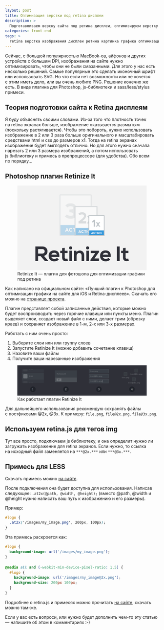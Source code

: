 ```yaml
---
layout: post
title: Оптимизация верстки под retina дисплеи
description: >
  Подготавливаем верску сайта под ретина дисплеи, оптимизируем верстку и изображения.
categories: front-end
tags: >
  retina верстка изображения дисплеи ретина картинка графика оптимизация сайт
---
```


Сейчас, с большой популярностью MacBook-ов, айфонов и других устройств с большим DPI, изображения на сайте нужно оптимизировать, чтобы они не были смазанными. Для этого у нас есть несколько решений. Самые популярные это сделать иконочный шрифт или использовать SVG. Но что если нет возможности или не хочется с этим иметь дело, или вы очень любите PNG. Решение конечно же есть. В виде плагина для Photoshop, js-библиотеки и sass/less/stylus примеси.

## Теория подготовки сайта к Retina дисплеям
Я буду объяснять своими словами. Из-за того что плотность точек на retina экранах больше, изображение оказывается размытым (поскольку растягивается). Чтобы это побороть, нужно использовать изображение в 2 или 3 раза больше оригинального и масштабировать средствами html и css до размеров x1. Тогда на retina экранах изображение будет выглядеть отлично. Но для этого нужно сначала нарезать 2 или 3 размера изображений, а потом использовать js библиотеку и примесь в препроцессоре (для удобства). Обо всем по порядку...

## Photoshop плагин Retinize It

<figure itemscope itemtype="http://schema.org/ImageObject">
	<img itemprop="contentUrl" width="520" alt="Retinize It — плагин для фотошопа для оптимизации графики под ретина" src="/assets/img/retina/retinizeit.png">
	<figcaption itemprop="description">Retinize It — плагин для фотошопа для оптимизации графики под ретина</figcaption>
</figure>

Как написано на официальном сайте: «Лучший плагин к Photoshop для оптимизации графики на сайте для iOS и Retina-дисплеев». Скачать его можно на <a href="http://retinize.it/">странице проекта</a>.

Плагин представляет собой записанные действия, которые можно будет воспроизводить через горячие клавиши или пункты меню. Плагин выделяет слои, создает новый файл с ними, делает трим (обрезку краев) и сохраняет изображение в 1-м, 2-х или 3-х размерах.

Работать с ним очень просто:
<ol>
    <li>Выберите слои или или группу слоев</li>
    <li>Запустите Retinize It (можно добавить сочетание клавиш)</li>
    <li>Назовите ваши файлы</li>
    <li>Получите ваши нарезанные изображения</li>
</ol>


<figure itemscope itemtype="http://schema.org/ImageObject">
	<img itemprop="contentUrl" width="940" alt="Как работает плагин Retinize It" src="/assets/img/retina/install.png">
	<figcaption itemprop="description">Как работает плагин Retinize It</figcaption>
</figure>

Для дальнейшего использования рекомендую сохранять файлы с постфиксами @2x, @3x. К примеру: `file.png`, `file@2x.png`, `file@3x.png`.

## Используем retina.js для тегов img
Тут все просто, подключаем js библиотеку, и она определит нужно ли загружать изображение для retina экранов. Если нужно, то ссылка на исходный файл заменяется на `***@2x.***` или `***@3x.***`.

## Примесь для LESS
Скачать примесь можно <a href="http://imulus.github.io/retinajs/" rel="nofollow">на сайте</a>.

После подключения она будет доступна для использования. Написав следующее: `.at2x(@path, @width, @height);` (вместо @path, @width и @height нужно написать ваш путь к изображению и его размеры).

Пример:
~~~css
#logo {
  .at2x('/images/my_image.png', 200px, 100px);
}
~~~

Эта примесь раскроется как:
~~~css
#logo {
  background-image: url('/images/my_image.png');
}

@media all and (-webkit-min-device-pixel-ratio: 1.5) {
  #logo {
    background-image: url('/images/my_image@2x.png');
    background-size: 200px 100px;
  }
}
~~~

Подробнее о retina.js и примесях можно прочитать <a href="http://imulus.github.io/retinajs/" rel="nofollow">на сайте</a>, скачать можно там-же.

Если у вас есть вопроси, или нужно будет дополнить чем-то эту статью —  напишите об этом в комментариях :-)
